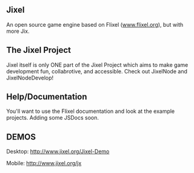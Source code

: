 Jixel 
-----
An open source game engine based on Flixel (www.flixel.org), but with more Jix.

The Jixel Project
-----
Jixel itself is only ONE part of the Jixel Project which aims to make game development fun, colla*bro*tive, and accessible. 
Check out JixelNode and JixelNodeDevelop! 

Help/Documentation
----
You'll want to use the Flixel documentation and look at the example projects. Adding some JSDocs soon.

DEMOS
-----
Desktop:
http://www.jixel.org/Jixel-Demo

Mobile:
http://www.jixel.org/jx


